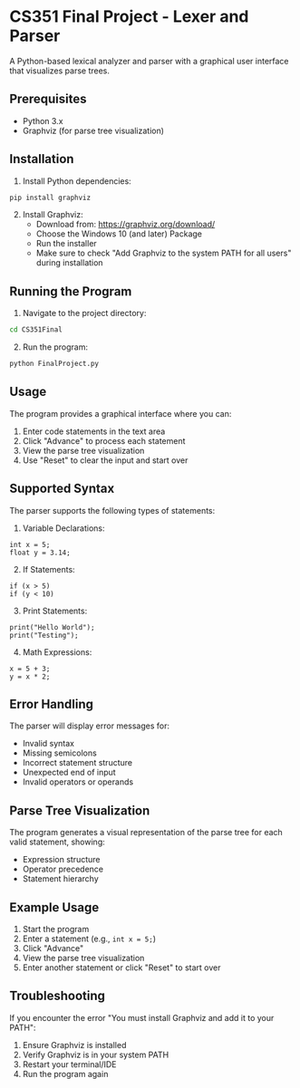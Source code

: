 # CS351 Final Project - Lexer and Parser

A Python-based lexical analyzer and parser with a graphical user interface that visualizes parse trees.


## Prerequisites
- Python 3.x
- Graphviz (for parse tree visualization)

## Installation

1. Install Python dependencies:
```bash
pip install graphviz
```

2. Install Graphviz:
   - Download from: https://graphviz.org/download/
   - Choose the Windows 10 (and later) Package
   - Run the installer
   - Make sure to check "Add Graphviz to the system PATH for all users" during installation

## Running the Program

1. Navigate to the project directory:
```bash
cd CS351Final
```

2. Run the program:
```bash
python FinalProject.py
```

## Usage

The program provides a graphical interface where you can:

1. Enter code statements in the text area
2. Click "Advance" to process each statement
3. View the parse tree visualization
4. Use "Reset" to clear the input and start over

## Supported Syntax

The parser supports the following types of statements:

1. Variable Declarations:
```
int x = 5;
float y = 3.14;
```

2. If Statements:
```
if (x > 5)
if (y < 10)
```

3. Print Statements:
```
print("Hello World");
print("Testing");
```

4. Math Expressions:
```
x = 5 + 3;
y = x * 2;
```

## Error Handling

The parser will display error messages for:
- Invalid syntax
- Missing semicolons
- Incorrect statement structure
- Unexpected end of input
- Invalid operators or operands

## Parse Tree Visualization

The program generates a visual representation of the parse tree for each valid statement, showing:
- Expression structure
- Operator precedence
- Statement hierarchy

## Example Usage

1. Start the program
2. Enter a statement (e.g., `int x = 5;`)
3. Click "Advance"
4. View the parse tree visualization
5. Enter another statement or click "Reset" to start over

## Troubleshooting

If you encounter the error "You must install Graphviz and add it to your PATH":
1. Ensure Graphviz is installed
2. Verify Graphviz is in your system PATH
3. Restart your terminal/IDE
4. Run the program again
